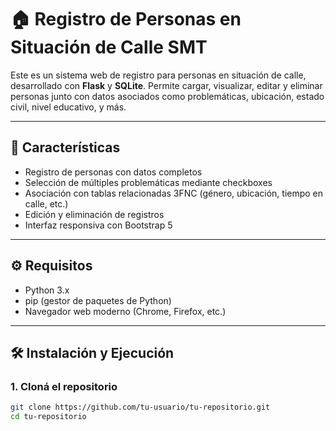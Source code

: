 # 🏠 Registro de Personas en Situación de Calle SMT

Este es un sistema web de registro para personas en situación de calle, desarrollado con **Flask** y **SQLite**. Permite cargar, visualizar, editar y eliminar personas junto con datos asociados como problemáticas, ubicación, estado civil, nivel educativo, y más.

---

## 🚀 Características

- Registro de personas con datos completos
- Selección de múltiples problemáticas mediante checkboxes
- Asociación con tablas relacionadas 3FNC (género, ubicación, tiempo en calle, etc.)
- Edición y eliminación de registros
- Interfaz responsiva con Bootstrap 5

---

## ⚙️ Requisitos

- Python 3.x
- pip (gestor de paquetes de Python)
- Navegador web moderno (Chrome, Firefox, etc.)

---

## 🛠️ Instalación y Ejecución

### 1. Cloná el repositorio

```bash
git clone https://github.com/tu-usuario/tu-repositorio.git
cd tu-repositorio
